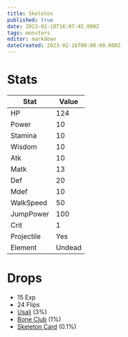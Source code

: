 ```yaml
---
title: Skeleton
published: true
date: 2023-02-18T16:07:45.000Z
tags: monsters
editor: markdown
dateCreated: 2023-02-16T00:00:00.000Z
---
```


# Stats
|Stat|Value|
|-|-|
|HP|124|
|Power|10|
|Stamina|10|
|Wisdom|10|
|Atk|10|
|Matk|13|
|Def|20|
|Mdef|10|
|WalkSpeed|50|
|JumpPower|100|
|Crit|1|
|Projectile|Yes|
|Element|Undead|

# Drops
 * 15 Exp
 * 24 Flips
 * [Usali](/items/usali.md) (3%)
 * [Bone Club](/items/bone-club.md) (1%)
 * [Skeleton Card](/items/skeleton-card.md) (0.1%)
